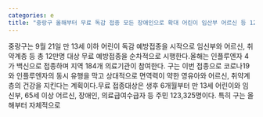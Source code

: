 ```yaml
---
categories: e
title: "중랑구 올해부터 무료 독감 접종 모든 장애인으로 확대 어린이 임산부 어르신 등 12만명 대상 무료 접종 시작"
---
```

중랑구는 9월 21일 만 13세 이하 어린이 독감 예방접종을 시작으로 임신부와 어르신, 취약계층 등 총 12만명 대상 무료 예방접종을 순차적으로 시행한다.올해는 인플루엔자 4가 백신으로 접종하며 지역 184개 의료기관이 참여한다. 구는 이번 접종으로 코로나19와 인플루엔자의 동시 유행을 막고 상대적으로 면역력이 약한 영유아와 어르신, 취약계층의 건강을 지킨다는 계획이다.무료 접종대상은 생후 6개월부터 만 13세 어린이와 임신부, 65세 이상 어르신, 장애인, 의료급여수급자 등 주민 123,325명이다. 특히 구는 올해부터 자체적으로